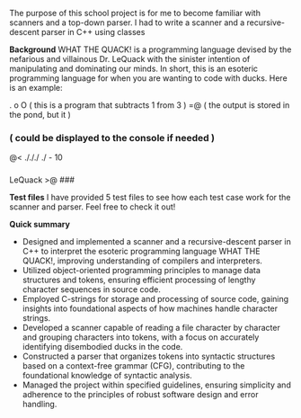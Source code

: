 The purpose of this school project is for me to become familiar with scanners and a top-down parser. I had to write a scanner and a recursive-descent parser in C++ using classes

****Background****
WHAT THE QUACK! is a programming language devised by the nefarious and villainous Dr. LeQuack with the sinister intention of manipulating and dominating our minds. 
In short, this is an esoteric programming language for when you are wanting to code with ducks. Here is an example:

. o O                ( this is a program that subtracts 1 from 3 )
=@                   ( the output is stored in the pond, but it )
 ###                 ( could be displayed to the console if needed )
  @< ./././ ./ - 10
###
LeQuack >@
         ###

****Test files****
I have provided 5 test files to see how each test case work for the scanner and parser. Feel free to check it out!

****Quick summary****
- Designed and implemented a scanner and a recursive-descent parser in C++ to interpret the esoteric programming language WHAT THE QUACK!, improving understanding of compilers and interpreters.
- Utilized object-oriented programming principles to manage data structures and tokens, ensuring efficient processing of lengthy character sequences in source code.
- Employed C-strings for storage and processing of source code, gaining insights into foundational aspects of how machines handle character strings.
- Developed a scanner capable of reading a file character by character and grouping characters into tokens, with a focus on accurately identifying disembodied ducks in the code.
- Constructed a parser that organizes tokens into syntactic structures based on a context-free grammar (CFG), contributing to the foundational knowledge of syntactic analysis.
- Managed the project within specified guidelines, ensuring simplicity and adherence to the principles of robust software design and error handling.


